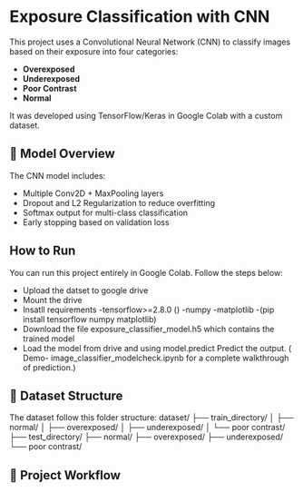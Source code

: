 # Exposure Classification with CNN

This project uses a Convolutional Neural Network (CNN) to classify images based on their exposure into four categories:

-  **Overexposed**
-  **Underexposed**
-  **Poor Contrast**
-  **Normal**

It was developed using TensorFlow/Keras in Google Colab with a custom dataset.

## 🧠 Model Overview

The CNN model includes:

- Multiple Conv2D + MaxPooling layers
- Dropout and L2 Regularization to reduce overfitting
- Softmax output for multi-class classification
- Early stopping based on validation loss

## How to Run

You can run this project entirely in Google Colab. Follow the steps below:
- Upload the datset to google drive
- Mount the drive
- Insatll requirements
        -tensorflow>=2.8.0 ()
        -numpy
        -matplotlib
        -(pip install tensorflow numpy matplotlib)
- Download the file exposure_classifier_model.h5 which contains the trained model
- Load the model from drive and using model.predict Predict the output.
( Demo- image_classifier_modelcheck.ipynb for a complete walkthrough of prediction.)


## 📂 Dataset Structure

The dataset follow this folder structure:
dataset/
├── train_directory/
│ ├── normal/
│ ├── overexposed/
│ ├── underexposed/
│ └── poor contrast/
├── test_directory/
├── normal/
├── overexposed/
├── underexposed/
└── poor contrast/

## 🚀 Project Workflow




